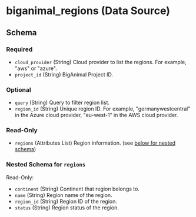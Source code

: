 # biganimal_regions (Data Source)




<!-- schema generated by tfplugindocs -->
## Schema

### Required

- `cloud_provider` (String) Cloud provider to list the regions. For example, "aws" or "azure".
- `project_id` (String) BigAnimal Project ID.

### Optional

- `query` (String) Query to filter region list.
- `region_id` (String) Unique region ID. For example, "germanywestcentral" in the Azure cloud provider, "eu-west-1" in the AWS cloud provider.

### Read-Only

- `regions` (Attributes List) Region information. (see [below for nested schema](#nestedatt--regions))

<a id="nestedatt--regions"></a>
### Nested Schema for `regions`

Read-Only:

- `continent` (String) Continent that region belongs to.
- `name` (String) Region name of the region.
- `region_id` (String) Region ID of the region.
- `status` (String) Region status of the region.
